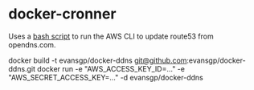 # docker-cronner

Uses a [bash script](https://github.com/mthssdrbrg/ddns-route53/blob/master/ddns-route53) to run the AWS CLI to update route53 from opendns.com.

docker build -t evansgp/docker-ddns git@github.com:evansgp/docker-ddns.git
docker run -e "AWS_ACCESS_KEY_ID=..." -e "AWS_SECRET_ACCESS_KEY=..." -d evansgp/docker-ddns
